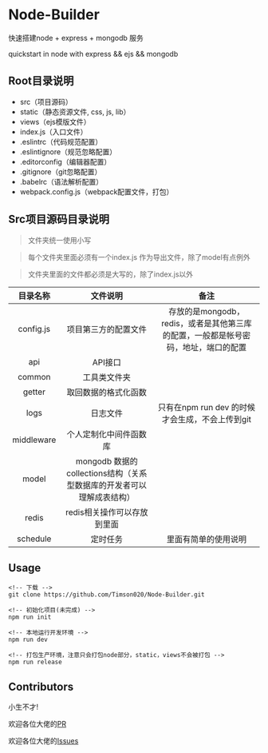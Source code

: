 # Node-Builder
快速搭建node + express + mongodb 服务

quickstart in node with express && ejs && mongodb

## Root目录说明

- src（项目源码）
- static（静态资源文件, css, js, lib）
- views（ejs模版文件）
- index.js（入口文件）
- .eslintrc（代码规范配置）
- .eslintignore（规范忽略配置）
- .editorconfig（编辑器配置）
- .gitignore（git忽略配置）
- .babelrc（语法解析配置）
- webpack.config.js（webpack配置文件，打包）

## Src项目源码目录说明
>文件夹统一使用小写

>每个文件夹里面必须有一个index.js 作为导出文件，除了model有点例外

>文件夹里面的文件都必须是大写的，除了index.js以外

|目录名称|文件说明|备注|
|:--:|:--:|:--:|
|config.js|项目第三方的配置文件|存放的是mongodb，redis，或者是其他第三库的配置，一般都是帐号密码，地址，端口的配置|
|api|API接口||
|common|工具类文件夹||
|getter|取回数据的格式化函数||
|logs|日志文件|只有在npm run dev 的时候才会生成，不会上传到git|
|middleware|个人定制化中间件函数库||
|model|mongodb 数据的 collections结构（关系型数据库的开发者可以理解成表结构）||
|redis|redis相关操作可以存放到里面||
|schedule|定时任务|里面有简单的使用说明|

## Usage

```
<!-- 下载 -->
git clone https://github.com/Timson020/Node-Builder.git

<!-- 初始化项目(未完成) -->
npm run init

<!-- 本地运行开发环境 -->
npm run dev

<!-- 打包生产环境，注意只会打包node部分，static，views不会被打包 -->
npm run release

```

## Contributors
小生不才!
	
欢迎各位大佬的[PR](https://github.com/Timson020/Node-Builder/pulls)

欢迎各位大佬的[Issues](https://github.com/Timson020/Node-Builder/issues)
